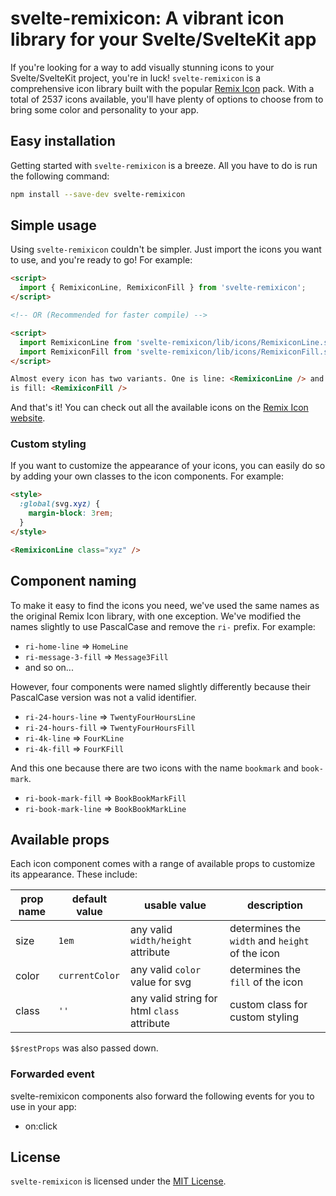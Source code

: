 # svelte-remixicon: A vibrant icon library for your Svelte/SvelteKit app

If you're looking for a way to add visually stunning icons to your Svelte/SvelteKit project, you're in luck! `svelte-remixicon` is a comprehensive icon library built with the popular [Remix Icon](https://github.com/Remix-Design/remixicon) pack. With a total of 2537 icons available, you'll have plenty of options to choose from to bring some color and personality to your app.

## Easy installation

Getting started with `svelte-remixicon` is a breeze. All you have to do is run the following command:

```bash
npm install --save-dev svelte-remixicon
```

## Simple usage

Using `svelte-remixicon` couldn't be simpler. Just import the icons you want to use, and you're ready to go! For example:

```html
<script>
  import { RemixiconLine, RemixiconFill } from 'svelte-remixicon';
</script>

<!-- OR (Recommended for faster compile) -->

<script>
  import RemixiconLine from 'svelte-remixicon/lib/icons/RemixiconLine.svelte';
  import RemixiconFill from 'svelte-remixicon/lib/icons/RemixiconFill.svelte';
</script>

Almost every icon has two variants. One is line: <RemixiconLine /> and the other
is fill: <RemixiconFill />
```

And that's it! You can check out all the available icons on the [Remix Icon website](https://remixicon.com/).

### Custom styling

If you want to customize the appearance of your icons, you can easily do so by adding your own classes to the icon components. For example:

```html
<style>
  :global(svg.xyz) {
    margin-block: 3rem;
  }
</style>

<RemixiconLine class="xyz" />
```

## Component naming

To make it easy to find the icons you need, we've used the same names as the original Remix Icon library, with one exception. We've modified the names slightly to use PascalCase and remove the `ri-` prefix. For example:

- `ri-home-line` ⇒ `HomeLine`
- `ri-message-3-fill` ⇒ `Message3Fill`
- and so on...

However, four components were named slightly differently because their PascalCase version was not a valid identifier.

- `ri-24-hours-line` ⇒ `TwentyFourHoursLine`
- `ri-24-hours-fill` ⇒ `TwentyFourHoursFill`
- `ri-4k-line` ⇒ `FourKLine`
- `ri-4k-fill` ⇒ `FourKFill`

And this one because there are two icons with the name `bookmark` and `book-mark`.

- `ri-book-mark-fill` ⇒ `BookBookMarkFill`
- `ri-book-mark-line` ⇒ `BookBookMarkLine`

## Available props

Each icon component comes with a range of available props to customize its appearance. These include:

| prop name | default value  | usable value                                | description                                     |
| --------- | -------------- | ------------------------------------------- | ----------------------------------------------- |
| size      | `1em`          | any valid `width/height` attribute          | determines the `width` and `height` of the icon |
| color     | `currentColor` | any valid `color` value for svg             | determines the `fill` of the icon               |
| class     | `''`           | any valid string for html `class` attribute | custom class for custom styling                 |

`$$restProps` was also passed down.

### Forwarded event

svelte-remixicon components also forward the following events for you to use in your app:

- on:click

## License

`svelte-remixicon` is licensed under the [MIT License](https://github.com/aantusahaa/svelte-remixicon/blob/main/LICENSE).
